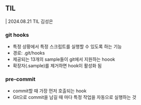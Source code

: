 ## TIL

| 2024.08.21 TIL 김성은

### git hooks

- 특정 상황에서 특정 스크립트를 실행할 수 있도록 하는 기능
- 경로: .git/hooks
- 제공되는 13개의 sample들이 git에서 지원하는 hoook
- 확장자(.sample)를 제거하면 hook이 활성화 됨

### pre-commit

- commit할 때 가장 먼저 호출되는 hook
- Git으로 commit을 남길 때 마다 특정 작업을 자동으로 실행하는 것
